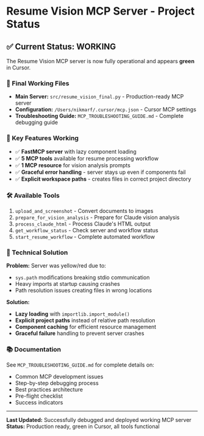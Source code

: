 # Resume Vision MCP Server - Project Status

## ✅ Current Status: **WORKING**

The Resume Vision MCP server is now fully operational and appears **green** in Cursor.

### 📁 Final Working Files

- **Main Server:** `src/resume_vision_final.py` - Production-ready MCP server
- **Configuration:** `/Users/nikmarf/.cursor/mcp.json` - Cursor MCP settings
- **Troubleshooting Guide:** `MCP_TROUBLESHOOTING_GUIDE.md` - Complete debugging guide

### 🎯 Key Features Working

- ✅ **FastMCP server** with lazy component loading
- ✅ **5 MCP tools** available for resume processing workflow
- ✅ **1 MCP resource** for vision analysis prompts
- ✅ **Graceful error handling** - server stays up even if components fail
- ✅ **Explicit workspace paths** - creates files in correct project directory

### 🛠️ Available Tools

1. `upload_and_screenshot` - Convert documents to images
2. `prepare_for_vision_analysis` - Prepare for Claude vision analysis  
3. `process_claude_html` - Process Claude's HTML output
4. `get_workflow_status` - Check server and workflow status
5. `start_resume_workflow` - Complete automated workflow

### 🔧 Technical Solution

**Problem:** Server was yellow/red due to:
- `sys.path` modifications breaking stdio communication
- Heavy imports at startup causing crashes
- Path resolution issues creating files in wrong locations

**Solution:** 
- **Lazy loading** with `importlib.import_module()`
- **Explicit project paths** instead of relative path resolution
- **Component caching** for efficient resource management
- **Graceful failure** handling to prevent server crashes

### 📚 Documentation

See `MCP_TROUBLESHOOTING_GUIDE.md` for complete details on:
- Common MCP development issues
- Step-by-step debugging process
- Best practices architecture
- Pre-flight checklist
- Success indicators

---

**Last Updated:** Successfully debugged and deployed working MCP server  
**Status:** Production ready, green in Cursor, all tools functional 